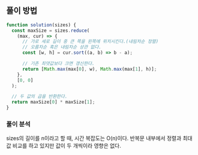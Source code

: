 ## 풀이 방법

```js
function solution(sizes) {
  const maxSize = sizes.reduce(
    (max, cur) => {
      // 가로 세로 길이 중 큰 쪽을 왼쪽에 위치시킨다.(내림차순 정렬)
      // 오름차순 혹은 내림차순 상관 없다.
      const [w, h] = cur.sort((a, b) => b - a);

      // 기존 최댓값보다 크면 갱신한다.
      return [Math.max(max[0], w), Math.max(max[1], h)];
    },
    [0, 0]
  );

  // 두 값의 곱을 반환한다.
  return maxSize[0] * maxSize[1];
}
```

### 풀이 분석

sizes의 길이를 n이라고 할 때, 시간 복잡도는 O(n)이다. 반복문 내부에서 정렬과 최대값 비교를 하고 있지만 값이 두 개씩이라 영향은 없다.
